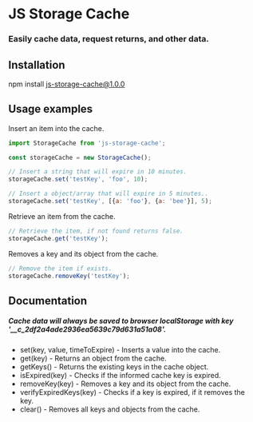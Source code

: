 # JS Storage Cache

### Easily cache data, request returns, and other data.

Installation
------ 

npm install js-storage-cache@1.0.0

Usage examples
------ 

Insert an item into the cache. 

```javascript
import StorageCache from 'js-storage-cache';

const storageCache = new StorageCache();

// Insert a string that will expire in 10 minutes.
storageCache.set('testKey', 'foo', 10);

// Insert a object/array that will expire in 5 minutes..
storageCache.set('testKey', [{a: 'foo'}, {a: 'bee'}], 5);
```

Retrieve an item from the cache.

```javascript
// Retrieve the item, if not found returns false.
storageCache.get('testKey');
```

Removes a key and its object from the cache.

```javascript
// Remove the item if exists.
storageCache.removeKey('testKey');
```

Documentation
------ 

##### Cache data will always be saved to browser localStorage with key '__c_2df2a4ade2936ea5639c79d631a51a08'.

* set(key, value, timeToExpire) - Inserts a value into the cache.
* get(key) - Returns an object from the cache.
* getKeys() - Returns the existing keys in the cache object.
* isExpired(key) - Checks if the informed cache key is expired.
* removeKey(key) - Removes a key and its object from the cache.
* verifyExpiredKeys(key) - Checks if a key is expired, if it removes the key.
* clear() - Removes all keys and objects from the cache.

